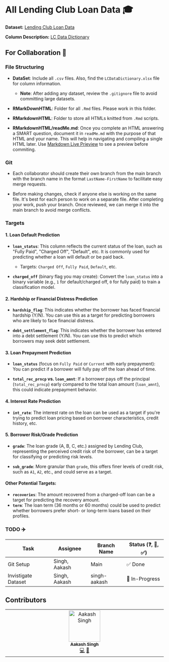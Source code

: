 # All Lending Club Loan Data 🎓

**Dataset:** [Lending Club Loan Data](https://www.kaggle.com/datasets/wordsforthewise/lending-club)

**Column Description:** [LC Data Dictionary](Dataset/LCDataDictionary)

## For Collaboration 🍴

### File Structuring

- **DataSet**: Include all `.csv` files. Also, find the `LCDataDictionary.xlsx` file for column information.
  - **Note**: After adding any dataset, review the `.gitignore` file to avoid committing large datasets.

- **RMarkDownHTML**: Folder for all `.Rmd` files. Please work in this folder.

- **RMarkdownHTML**: Folder to store all HTMLs knitted from `.Rmd` scripts.

- **RMarkdownHTML/readMe.md**: Once you complete an HTML answering a SMART question, document it in `readMe.md` with the purpose of that HTML and your name. This will help in navigating and compiling a single HTML later. Use [Markdown Live Prieview](https://markdownlivepreview.com) to see a preview before commiting.

### Git

- Each collaborator should create their own branch from the main branch with the branch name in the format `LastName-FirstName` to facilitate easy merge requests.

- Before making changes, check if anyone else is working on the same file. It's best for each person to work on a separate file. After completing your work, push your branch. Once reviewed, we can merge it into the main branch to avoid merge conflicts.

### Targets

#### 1. **Loan Default Prediction**
   - **`loan_status`**: This column reflects the current status of the loan, such as "Fully Paid", "Charged Off", "Default", etc. It is commonly used for predicting whether a loan will default or be paid back.
     - Targets: `Charged Off`, `Fully Paid`, `Default`, etc.
   
   - **`charged_off`** (binary flag you may create): Convert the `loan_status` into a binary variable (e.g., `1` for default/charged off, `0` for fully paid) to train a classification model.

#### 2. **Hardship or Financial Distress Prediction**
   - **`hardship_flag`**: This indicates whether the borrower has faced financial hardship (Y/N). You can use this as a target for predicting borrowers who are likely to face financial distress.
   
   - **`debt_settlement_flag`**: This indicates whether the borrower has entered into a debt settlement (Y/N). You can use this to predict which borrowers may seek debt settlement.

#### 3. **Loan Prepayment Prediction**
   - **`loan_status`** (focus on `Fully Paid` or `Current` with early prepayment): You can predict if a borrower will fully pay off the loan ahead of time.

   - **`total_rec_prncp` vs. `loan_amnt`**: If a borrower pays off the principal (`total_rec_prncp`) early compared to the total loan amount (`loan_amnt`), this could indicate prepayment behavior.

#### 4. **Interest Rate Prediction**
   - **`int_rate`**: The interest rate on the loan can be used as a target if you're trying to predict loan pricing based on borrower characteristics, credit history, etc.

#### 5. **Borrower Risk/Grade Prediction**
   - **`grade`**: The loan grade (A, B, C, etc.) assigned by Lending Club, representing the perceived credit risk of the borrower, can be a target for classifying or predicting risk levels.
   
   - **`sub_grade`**: More granular than `grade`, this offers finer levels of credit risk, such as `A1`, `A2`, etc., and could serve as a target.

#### Other Potential Targets:
   - **`recoveries`**: The amount recovered from a charged-off loan can be a target for predicting the recovery amount.
   - **`term`**: The loan term (36 months or 60 months) could be used to predict whether borrowers prefer short- or long-term loans based on their profiles.


### TODO ✈️

| Task                          | Assignee           | Branch Name         | Status (❓, 🔄, ✅)           
|-------------------------------|--------------------|---------------------|-------------------
| Git Setup                     | Singh, Aakash      | Main                | ✅ Done           
| Invistigate Dataset           | Singh, Aakash      | singh-aakash        | 🔄 In-Progress

## Contributors

<!-- ALL-CONTRIBUTORS-LIST:START - Do not remove or modify this section -->
<!-- prettier-ignore-start -->
<!-- markdownlint-disable -->
<table>
  <tbody>
    <tr>
      <td align="center" valign="top" width="14.28%"><a href="https://github.com/aash1999"><img src="https://avatars.githubusercontent.com/u/39939476?v=4?s=100" width="100px;" alt="Aakash Singh"/><br /><sub><b>Aakash Singh</b></sub></a><br /><a href="#code-aash1999" title="Code">💻</a> <a href="#doc-aash1999" title="Documentation">📖</a></td>
    </tr>
  </tbody>
</table>

<!-- markdownlint-restore -->
<!-- prettier-ignore-end -->

<!-- ALL-CONTRIBUTORS-LIST:END -->
